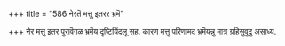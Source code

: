 +++
title = "586 नेरतॆ मत्तु इतरर भ्रमॆ"

+++
नेर मत्तु इतर पुरावॆगळ भ्रमॆय दृष्टियिंदलू सह. कारण मत्तु परिणामद भ्रमॆयन्नु मात्र ग्रहिसुवुदु असाध्य.

